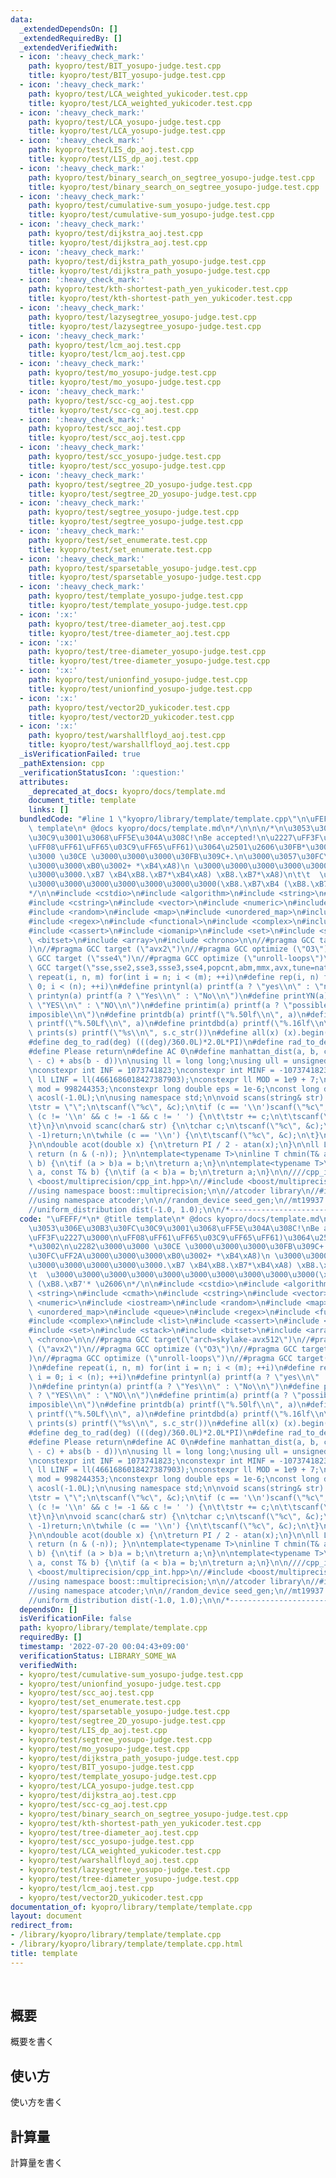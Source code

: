 ```yaml
---
data:
  _extendedDependsOn: []
  _extendedRequiredBy: []
  _extendedVerifiedWith:
  - icon: ':heavy_check_mark:'
    path: kyopro/test/BIT_yosupo-judge.test.cpp
    title: kyopro/test/BIT_yosupo-judge.test.cpp
  - icon: ':heavy_check_mark:'
    path: kyopro/test/LCA_weighted_yukicoder.test.cpp
    title: kyopro/test/LCA_weighted_yukicoder.test.cpp
  - icon: ':heavy_check_mark:'
    path: kyopro/test/LCA_yosupo-judge.test.cpp
    title: kyopro/test/LCA_yosupo-judge.test.cpp
  - icon: ':heavy_check_mark:'
    path: kyopro/test/LIS_dp_aoj.test.cpp
    title: kyopro/test/LIS_dp_aoj.test.cpp
  - icon: ':heavy_check_mark:'
    path: kyopro/test/binary_search_on_segtree_yosupo-judge.test.cpp
    title: kyopro/test/binary_search_on_segtree_yosupo-judge.test.cpp
  - icon: ':heavy_check_mark:'
    path: kyopro/test/cumulative-sum_yosupo-judge.test.cpp
    title: kyopro/test/cumulative-sum_yosupo-judge.test.cpp
  - icon: ':heavy_check_mark:'
    path: kyopro/test/dijkstra_aoj.test.cpp
    title: kyopro/test/dijkstra_aoj.test.cpp
  - icon: ':heavy_check_mark:'
    path: kyopro/test/dijkstra_path_yosupo-judge.test.cpp
    title: kyopro/test/dijkstra_path_yosupo-judge.test.cpp
  - icon: ':heavy_check_mark:'
    path: kyopro/test/kth-shortest-path_yen_yukicoder.test.cpp
    title: kyopro/test/kth-shortest-path_yen_yukicoder.test.cpp
  - icon: ':heavy_check_mark:'
    path: kyopro/test/lazysegtree_yosupo-judge.test.cpp
    title: kyopro/test/lazysegtree_yosupo-judge.test.cpp
  - icon: ':heavy_check_mark:'
    path: kyopro/test/lcm_aoj.test.cpp
    title: kyopro/test/lcm_aoj.test.cpp
  - icon: ':heavy_check_mark:'
    path: kyopro/test/mo_yosupo-judge.test.cpp
    title: kyopro/test/mo_yosupo-judge.test.cpp
  - icon: ':heavy_check_mark:'
    path: kyopro/test/scc-cg_aoj.test.cpp
    title: kyopro/test/scc-cg_aoj.test.cpp
  - icon: ':heavy_check_mark:'
    path: kyopro/test/scc_aoj.test.cpp
    title: kyopro/test/scc_aoj.test.cpp
  - icon: ':heavy_check_mark:'
    path: kyopro/test/scc_yosupo-judge.test.cpp
    title: kyopro/test/scc_yosupo-judge.test.cpp
  - icon: ':heavy_check_mark:'
    path: kyopro/test/segtree_2D_yosupo-judge.test.cpp
    title: kyopro/test/segtree_2D_yosupo-judge.test.cpp
  - icon: ':heavy_check_mark:'
    path: kyopro/test/segtree_yosupo-judge.test.cpp
    title: kyopro/test/segtree_yosupo-judge.test.cpp
  - icon: ':heavy_check_mark:'
    path: kyopro/test/set_enumerate.test.cpp
    title: kyopro/test/set_enumerate.test.cpp
  - icon: ':heavy_check_mark:'
    path: kyopro/test/sparsetable_yosupo-judge.test.cpp
    title: kyopro/test/sparsetable_yosupo-judge.test.cpp
  - icon: ':heavy_check_mark:'
    path: kyopro/test/template_yosupo-judge.test.cpp
    title: kyopro/test/template_yosupo-judge.test.cpp
  - icon: ':x:'
    path: kyopro/test/tree-diameter_aoj.test.cpp
    title: kyopro/test/tree-diameter_aoj.test.cpp
  - icon: ':x:'
    path: kyopro/test/tree-diameter_yosupo-judge.test.cpp
    title: kyopro/test/tree-diameter_yosupo-judge.test.cpp
  - icon: ':x:'
    path: kyopro/test/unionfind_yosupo-judge.test.cpp
    title: kyopro/test/unionfind_yosupo-judge.test.cpp
  - icon: ':x:'
    path: kyopro/test/vector2D_yukicoder.test.cpp
    title: kyopro/test/vector2D_yukicoder.test.cpp
  - icon: ':x:'
    path: kyopro/test/warshallfloyd_aoj.test.cpp
    title: kyopro/test/warshallfloyd_aoj.test.cpp
  _isVerificationFailed: true
  _pathExtension: cpp
  _verificationStatusIcon: ':question:'
  attributes:
    _deprecated_at_docs: kyopro/docs/template.md
    document_title: template
    links: []
  bundledCode: "#line 1 \"kyopro/library/template/template.cpp\"\n\uFEFF/*\n* @title\
    \ template\n* @docs kyopro/docs/template.md\n*/\n\n\n/*\n\u3053\u306E\u30B3\u30FC\
    \u30C9\u3001\u3068\uFF5E\u304A\u308C!\nBe accepted!\n\u2227\uFF3F\u2227\u3000\n\
    \uFF08\uFF61\uFF65\u03C9\uFF65\uFF61)\u3064\u2501\u2606\u30FB*\u3002\n\u2282\u3000\
    \u3000 \u30CE \u3000\u3000\u3000\u30FB\u309C+.\n\u3000\u3057\u30FC\uFF2A\u3000\
    \u3000\u3000\xB0\u3002+ *\xB4\xA8)\n \u3000\u3000\u3000\u3000\u3000\u3000\u3000\
    \u3000\u3000.\xB7 \xB4\xB8.\xB7*\xB4\xA8) \xB8.\xB7*\xA8)\n\t\t  \u3000\u3000\u3000\
    \u3000\u3000\u3000\u3000\u3000\u3000\u3000(\xB8.\xB7\xB4 (\xB8.\xB7'* \u2606\n\
    */\n\n#include <cstdio>\n#include <algorithm>\n#include <string>\n#include <cmath>\n\
    #include <cstring>\n#include <vector>\n#include <numeric>\n#include <iostream>\n\
    #include <random>\n#include <map>\n#include <unordered_map>\n#include <queue>\n\
    #include <regex>\n#include <functional>\n#include <complex>\n#include <list>\n\
    #include <cassert>\n#include <iomanip>\n#include <set>\n#include <stack>\n#include\
    \ <bitset>\n#include <array>\n#include <chrono>\n\n//#pragma GCC target(\"arch=skylake-avx512\"\
    )\n//#pragma GCC target (\"avx2\")\n//#pragma GCC optimize (\"O3\")\n//#pragma\
    \ GCC target (\"sse4\")\n//#pragma GCC optimize (\"unroll-loops\")\n//#pragma\
    \ GCC target(\"sse,sse2,sse3,ssse3,sse4,popcnt,abm,mmx,avx,tune=native\")\n#define\
    \ repeat(i, n, m) for(int i = n; i < (m); ++i)\n#define rep(i, n) for(int i =\
    \ 0; i < (n); ++i)\n#define printynl(a) printf(a ? \"yes\\n\" : \"no\\n\")\n#define\
    \ printyn(a) printf(a ? \"Yes\\n\" : \"No\\n\")\n#define printYN(a) printf(a ?\
    \ \"YES\\n\" : \"NO\\n\")\n#define printim(a) printf(a ? \"possible\\n\" : \"\
    imposible\\n\")\n#define printdb(a) printf(\"%.50lf\\n\", a)\n#define printLdb(a)\
    \ printf(\"%.50Lf\\n\", a)\n#define printdbd(a) printf(\"%.16lf\\n\", a)\n#define\
    \ prints(s) printf(\"%s\\n\", s.c_str())\n#define all(x) (x).begin(), (x).end()\n\
    #define deg_to_rad(deg) (((deg)/360.0L)*2.0L*PI)\n#define rad_to_deg(rad) (((rad)/2.0L/PI)*360.0L)\n\
    #define Please return\n#define AC 0\n#define manhattan_dist(a, b, c, d) (abs(a\
    \ - c) + abs(b - d))\n\nusing ll = long long;\nusing ull = unsigned long long;\n\
    \nconstexpr int INF = 1073741823;\nconstexpr int MINF = -1073741823;\nconstexpr\
    \ ll LINF = ll(4661686018427387903);\nconstexpr ll MOD = 1e9 + 7;\nconstexpr ll\
    \ mod = 998244353;\nconstexpr long double eps = 1e-6;\nconst long double PI =\
    \ acosl(-1.0L);\n\nusing namespace std;\n\nvoid scans(string& str) {\n\tchar c;\n\
    \tstr = \"\";\n\tscanf(\"%c\", &c);\n\tif (c == '\\n')scanf(\"%c\", &c);\n\twhile\
    \ (c != '\\n' && c != -1 && c != ' ') {\n\t\tstr += c;\n\t\tscanf(\"%c\", &c);\n\
    \t}\n}\n\nvoid scanc(char& str) {\n\tchar c;\n\tscanf(\"%c\", &c);\n\tif (c ==\
    \ -1)return;\n\twhile (c == '\\n') {\n\t\tscanf(\"%c\", &c);\n\t}\n\tstr = c;\n\
    }\n\ndouble acot(double x) {\n\treturn PI / 2 - atan(x);\n}\n\nll LSB(ll n) {\
    \ return (n & (-n)); }\n\ntemplate<typename T>\ninline T chmin(T& a, const T&\
    \ b) {\n\tif (a > b)a = b;\n\treturn a;\n}\n\ntemplate<typename T>\ninline T chmax(T&\
    \ a, const T& b) {\n\tif (a < b)a = b;\n\treturn a;\n}\n\n////cpp_int\n//#include\
    \ <boost/multiprecision/cpp_int.hpp>\n//#include <boost/multiprecision/cpp_dec_float.hpp>\n\
    //using namespace boost::multiprecision;\n\n//atcoder library\n//#include <atcoder/all>\n\
    //using namespace atcoder;\n\n//random_device seed_gen;\n//mt19937 engine(seed_gen());\n\
    //uniform_distribution dist(-1.0, 1.0);\n\n/*----------------------------------------------------------------------------------*/\n"
  code: "\uFEFF/*\n* @title template\n* @docs kyopro/docs/template.md\n*/\n\n\n/*\n\
    \u3053\u306E\u30B3\u30FC\u30C9\u3001\u3068\uFF5E\u304A\u308C!\nBe accepted!\n\u2227\
    \uFF3F\u2227\u3000\n\uFF08\uFF61\uFF65\u03C9\uFF65\uFF61)\u3064\u2501\u2606\u30FB\
    *\u3002\n\u2282\u3000\u3000 \u30CE \u3000\u3000\u3000\u30FB\u309C+.\n\u3000\u3057\
    \u30FC\uFF2A\u3000\u3000\u3000\xB0\u3002+ *\xB4\xA8)\n \u3000\u3000\u3000\u3000\
    \u3000\u3000\u3000\u3000\u3000.\xB7 \xB4\xB8.\xB7*\xB4\xA8) \xB8.\xB7*\xA8)\n\t\
    \t  \u3000\u3000\u3000\u3000\u3000\u3000\u3000\u3000\u3000\u3000(\xB8.\xB7\xB4\
    \ (\xB8.\xB7'* \u2606\n*/\n\n#include <cstdio>\n#include <algorithm>\n#include\
    \ <string>\n#include <cmath>\n#include <cstring>\n#include <vector>\n#include\
    \ <numeric>\n#include <iostream>\n#include <random>\n#include <map>\n#include\
    \ <unordered_map>\n#include <queue>\n#include <regex>\n#include <functional>\n\
    #include <complex>\n#include <list>\n#include <cassert>\n#include <iomanip>\n\
    #include <set>\n#include <stack>\n#include <bitset>\n#include <array>\n#include\
    \ <chrono>\n\n//#pragma GCC target(\"arch=skylake-avx512\")\n//#pragma GCC target\
    \ (\"avx2\")\n//#pragma GCC optimize (\"O3\")\n//#pragma GCC target (\"sse4\"\
    )\n//#pragma GCC optimize (\"unroll-loops\")\n//#pragma GCC target(\"sse,sse2,sse3,ssse3,sse4,popcnt,abm,mmx,avx,tune=native\"\
    )\n#define repeat(i, n, m) for(int i = n; i < (m); ++i)\n#define rep(i, n) for(int\
    \ i = 0; i < (n); ++i)\n#define printynl(a) printf(a ? \"yes\\n\" : \"no\\n\"\
    )\n#define printyn(a) printf(a ? \"Yes\\n\" : \"No\\n\")\n#define printYN(a) printf(a\
    \ ? \"YES\\n\" : \"NO\\n\")\n#define printim(a) printf(a ? \"possible\\n\" : \"\
    imposible\\n\")\n#define printdb(a) printf(\"%.50lf\\n\", a)\n#define printLdb(a)\
    \ printf(\"%.50Lf\\n\", a)\n#define printdbd(a) printf(\"%.16lf\\n\", a)\n#define\
    \ prints(s) printf(\"%s\\n\", s.c_str())\n#define all(x) (x).begin(), (x).end()\n\
    #define deg_to_rad(deg) (((deg)/360.0L)*2.0L*PI)\n#define rad_to_deg(rad) (((rad)/2.0L/PI)*360.0L)\n\
    #define Please return\n#define AC 0\n#define manhattan_dist(a, b, c, d) (abs(a\
    \ - c) + abs(b - d))\n\nusing ll = long long;\nusing ull = unsigned long long;\n\
    \nconstexpr int INF = 1073741823;\nconstexpr int MINF = -1073741823;\nconstexpr\
    \ ll LINF = ll(4661686018427387903);\nconstexpr ll MOD = 1e9 + 7;\nconstexpr ll\
    \ mod = 998244353;\nconstexpr long double eps = 1e-6;\nconst long double PI =\
    \ acosl(-1.0L);\n\nusing namespace std;\n\nvoid scans(string& str) {\n\tchar c;\n\
    \tstr = \"\";\n\tscanf(\"%c\", &c);\n\tif (c == '\\n')scanf(\"%c\", &c);\n\twhile\
    \ (c != '\\n' && c != -1 && c != ' ') {\n\t\tstr += c;\n\t\tscanf(\"%c\", &c);\n\
    \t}\n}\n\nvoid scanc(char& str) {\n\tchar c;\n\tscanf(\"%c\", &c);\n\tif (c ==\
    \ -1)return;\n\twhile (c == '\\n') {\n\t\tscanf(\"%c\", &c);\n\t}\n\tstr = c;\n\
    }\n\ndouble acot(double x) {\n\treturn PI / 2 - atan(x);\n}\n\nll LSB(ll n) {\
    \ return (n & (-n)); }\n\ntemplate<typename T>\ninline T chmin(T& a, const T&\
    \ b) {\n\tif (a > b)a = b;\n\treturn a;\n}\n\ntemplate<typename T>\ninline T chmax(T&\
    \ a, const T& b) {\n\tif (a < b)a = b;\n\treturn a;\n}\n\n////cpp_int\n//#include\
    \ <boost/multiprecision/cpp_int.hpp>\n//#include <boost/multiprecision/cpp_dec_float.hpp>\n\
    //using namespace boost::multiprecision;\n\n//atcoder library\n//#include <atcoder/all>\n\
    //using namespace atcoder;\n\n//random_device seed_gen;\n//mt19937 engine(seed_gen());\n\
    //uniform_distribution dist(-1.0, 1.0);\n\n/*----------------------------------------------------------------------------------*/"
  dependsOn: []
  isVerificationFile: false
  path: kyopro/library/template/template.cpp
  requiredBy: []
  timestamp: '2022-07-20 00:04:43+09:00'
  verificationStatus: LIBRARY_SOME_WA
  verifiedWith:
  - kyopro/test/cumulative-sum_yosupo-judge.test.cpp
  - kyopro/test/unionfind_yosupo-judge.test.cpp
  - kyopro/test/scc_aoj.test.cpp
  - kyopro/test/set_enumerate.test.cpp
  - kyopro/test/sparsetable_yosupo-judge.test.cpp
  - kyopro/test/segtree_2D_yosupo-judge.test.cpp
  - kyopro/test/LIS_dp_aoj.test.cpp
  - kyopro/test/segtree_yosupo-judge.test.cpp
  - kyopro/test/mo_yosupo-judge.test.cpp
  - kyopro/test/dijkstra_path_yosupo-judge.test.cpp
  - kyopro/test/BIT_yosupo-judge.test.cpp
  - kyopro/test/template_yosupo-judge.test.cpp
  - kyopro/test/LCA_yosupo-judge.test.cpp
  - kyopro/test/dijkstra_aoj.test.cpp
  - kyopro/test/scc-cg_aoj.test.cpp
  - kyopro/test/binary_search_on_segtree_yosupo-judge.test.cpp
  - kyopro/test/kth-shortest-path_yen_yukicoder.test.cpp
  - kyopro/test/tree-diameter_aoj.test.cpp
  - kyopro/test/scc_yosupo-judge.test.cpp
  - kyopro/test/LCA_weighted_yukicoder.test.cpp
  - kyopro/test/warshallfloyd_aoj.test.cpp
  - kyopro/test/lazysegtree_yosupo-judge.test.cpp
  - kyopro/test/tree-diameter_yosupo-judge.test.cpp
  - kyopro/test/lcm_aoj.test.cpp
  - kyopro/test/vector2D_yukicoder.test.cpp
documentation_of: kyopro/library/template/template.cpp
layout: document
redirect_from:
- /library/kyopro/library/template/template.cpp
- /library/kyopro/library/template/template.cpp.html
title: template
---
```

﻿
## 概要
概要を書く  

## 使い方
使い方を書く  

## 計算量
計算量を書く